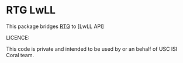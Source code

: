 # RTG LwLL

This package bridges [RTG](https://isi-nlp.github.io/rtg/) to [LwLL API]




LICENCE:

This code is private and intended to be used by or an behalf of USC ISI Coral team.
 